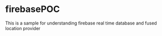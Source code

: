 # firebasePOC
This is a sample for understanding firebase real time database and fused location provider
